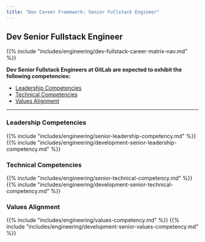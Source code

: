 ```yaml
---
title: "Dev Career Framework: Senior Fullstack Engineer"
---
```


## Dev Senior Fullstack Engineer
  
{{% include "includes/engineering/dev-fullstack-career-matrix-nav.md" %}}

**Dev Senior Fullstack Engineers at GitLab are expected to exhibit the following competencies:**

- [Leadership Competencies](#leadership-competencies)
- [Technical Competencies](#technical-competencies)
- [Values Alignment](#values-alignment)

---

### Leadership Competencies

{{% include "includes/engineering/senior-leadership-competency.md" %}}
{{% include "includes/engineering/development-senior-leadership-competency.md" %}}

### Technical Competencies

{{% include "includes/engineering/senior-technical-competency.md" %}}
{{% include "includes/engineering/development-senior-technical-competency.md" %}}

###  Values Alignment

{{% include "includes/engineering/values-competency.md" %}}
{{% include "includes/engineering/development-senior-values-competency.md" %}}

